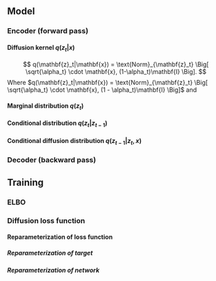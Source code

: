 ## Model
### Encoder (forward pass)
#### Diffusion kernel $q(z_t|x)$
$$
q(\mathbf{z}_t|\mathbf{x}) = \text{Norm}_{\mathbf{z}_t} \Big[ \sqrt{\alpha_t} \cdot \mathbf{x}, (1-\alpha_t)\mathbf{I} \Big].
$$
Where $q(\mathbf{z}_t|\mathbf{x}) = \text{Norm}_{\mathbf{z}_t} \Big[ \sqrt{\alpha_t} \cdot \mathbf{x}, (1 - \alpha_t)\mathbf{I} \Big]$ and 
#### Marginal distribution $q(z_t)$
#### Conditional distribution $q(z_t|z_{t-1})$
#### Conditional diffusion distribution $q(z_{t-1}|z_t,x)$

### Decoder (backward pass)

## Training
### ELBO
### Diffusion loss function
#### Reparameterization of loss function
##### Reparameterization of target
##### Reparameterization of network
